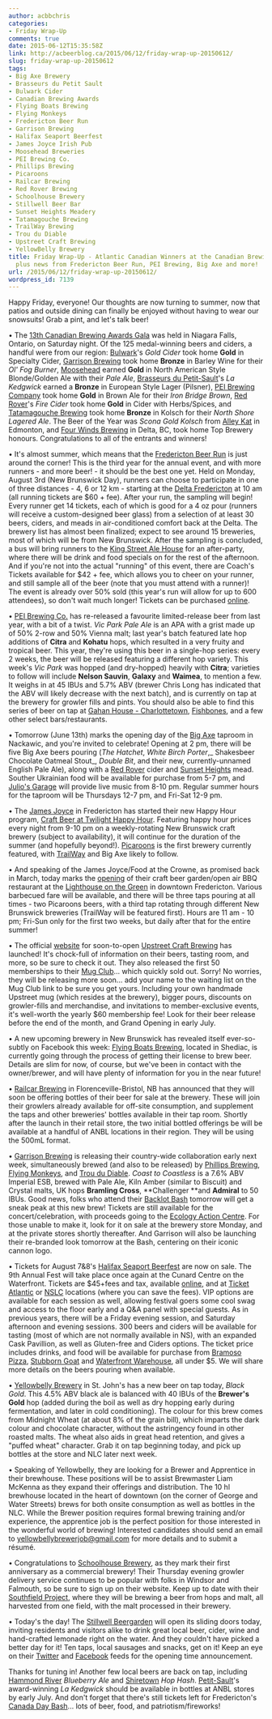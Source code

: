 ```yaml
---
author: acbbchris
categories:
- Friday Wrap-Up
comments: true
date: 2015-06-12T15:35:58Z
link: http://acbeerblog.ca/2015/06/12/friday-wrap-up-20150612/
slug: friday-wrap-up-20150612
tags:
- Big Axe Brewery
- Brasseurs du Petit Sault
- Bulwark Cider
- Canadian Brewing Awards
- Flying Boats Brewing
- Flying Monkeys
- Fredericton Beer Run
- Garrison Brewing
- Halifax Seaport Beerfest
- James Joyce Irish Pub
- Moosehead Breweries
- PEI Brewing Co.
- Phillips Brewing
- Picaroons
- Railcar Brewing
- Red Rover Brewing
- Schoolhouse Brewery
- Stillwell Beer Bar
- Sunset Heights Meadery
- Tatamagouche Brewing
- TrailWay Brewing
- Trou du Diable
- Upstreet Craft Brewing
- YellowBelly Brewery
title: Friday Wrap-Up - Atlantic Canadian Winners at the Canadian Brewing Awards,
  plus news from Fredericton Beer Run, PEI Brewing, Big Axe and more!
url: /2015/06/12/friday-wrap-up-20150612/
wordpress_id: 7139
---
```


Happy Friday, everyone! Our thoughts are now turning to summer, now that patios and outside dining can finally be enjoyed without having to wear our snowsuits! Grab a pint, and let's talk beer!

• The [13th Canadian Brewing Awards Gala](http://www.canadianbrewingawards.com/) was held in Niagara Falls, Ontario, on Saturday night. Of the 125 medal-winning beers and ciders, a handful were from our region: [Bulwark](http://www.bulwarkcider.com/)'s _Gold Cider_ took home **Gold** in Specialty Cider,  [Garrison Brewing](http://www.garrisonbrewing.com/) took home **Bronze** in Barley Wine for their _Ol' Fog Burner_, [Moosehead](http://moosehead.ca/home/) earned **Gold** in North American Style Blonde/Golden Ale with their _Pale Ale_, [Brasseurs du Petit-Sault](http://brasseurspetitsault.com/)'s _La Kedgwick_ earned a **Bronze** in European Style Lager (Pilsner), [PEI Brewing Company](http://peibrewingcompany.com/) took home **Gold** in Brown Ale for their _Iron Bridge Brown_, [Red Rover](http://www.redroverbrew.com/)'s _Fire Cider_ took home **Gold** in Cider with Herbs/Spices, and [Tatamagouche Brewing](http://tatabrew.com/) took home **Bronze** in Kolsch for their _North Shore Lagered Ale_. The Beer of the Year was _Scona Gold Kolsch_ from [Alley Kat](http://www.alleykatbeer.com/) in Edmonton, and [Four Winds Brewing](http://www.fourwindsbrewing.ca/) in Delta, BC, took home Top Brewery honours. Congratulations to all of the entrants and winners!

• It's almost summer, which means that the [Fredericton Beer Run](https://www.facebook.com/FrederictonBeerRun?fref=ts) is just around the corner! This is the third year for the annual event, and with more runners - and more beer! - it should be the best one yet. Held on Monday, August 3rd (New Brunswick Day), runners can choose to participate in one of three distances - 4, 6 or 12 km - starting at the [Delta Fredericton](https://www.deltahotels.com/Hotels/Delta-Fredericton) at 10 am (all running tickets are $60 + fee). After your run, the sampling will begin! Every runner get 14 tickets, each of which is good for a 4 oz pour (runners will receive a custom-designed beer glass) from a selection of at least 30 beers, ciders, and meads in air-conditioned comfort back at the Delta. The brewery list has almost been finalized; expect to see around 15 breweries, most of which will be from New Brunswick. After the sampling is concluded, a bus will bring runners to the [King Street Ale House](http://thekingstreetalehouse.ca/) for an after-party, where there will be drink and food specials on for the rest of the afternoon. And if you're not into the actual "running" of this event, there are Coach's Tickets available for $42 + fee, which allows you to cheer on your runner, and still sample all of the beer (note that you must attend with a runner)! The event is already over 50% sold (this year's run will allow for up to 600 attendees), so don't wait much longer! Tickets can be purchased [online](http://www.eventbrite.ca/e/fredericton-beer-run-2015-tickets-14099759761).

• [PEI Brewing Co.](http://peibrewingcompany.com/) has re-released a favourite limited-release beer from last year, with a bit of a twist. _Vic Park Pale Ale_ is an APA with a grist made up of 50% 2-row and 50% Vienna malt; last year's batch featured late hop additions of **Citra** and **Kohatu** hops, which resulted in a very fruity and tropical beer. This year, they're using this beer in a single-hop series: every 2 weeks, the beer will be released featuring a different hop variety. This week's _Vic Park_ was hopped (and dry-hopped) heavily with **Citra**; varieties to follow will include **Nelson Sauvin**, **Galaxy** and **Waimea**, to mention a few. It weighs in at 45 IBUs and 5.7% ABV (brewer Chris Long has indicated that the ABV will likely decrease with the next batch), and is currently on tap at the brewery for growler fills and pints. You should also be able to find this series of beer on tap at [Gahan House - Charlottetown](http://charlottetown.gahan.ca/), [Fishbones](http://fishbones.ca/), and a few other select bars/restaurants.

• Tomorrow (June 13th) marks the opening day of the [Big Axe](https://www.facebook.com/BigAxeBrewery) taproom in Nackawic, and you're invited to celebrate! Opening at 2 pm, there will be five Big Axe beers pouring (_The Hatchet_, _White Birch Porter_,_ Shakesbeer Chocolate Oatmeal Stout_, _Double Bit_, and their new, currently-unnamed English Pale Ale), along with a [Red Rover](http://www.redroverbrew.com/) cider and [Sunset Heights](https://www.facebook.com/SunsetHeightsMeadery) mead. Souther Ukrainian food will be available for purchase from 5-7 pm, and [Julio's Garage](https://www.facebook.com/JuliosGarageBand?fref=ts) will provide live music from 8-10 pm. Regular summer hours for the taproom will be Thursdays 12-7 pm, and Fri-Sat 12-9 pm.

• The [James Joyce](https://www.facebook.com/FoodatTheCrownDowntown) in Fredericton has started their new Happy Hour program, [Craft Beer at Twilight Happy Hour](https://www.facebook.com/events/468180093343742/). Featuring happy hour prices every night from 9-10 pm on a weekly-rotating New Brunswick craft brewery (subject to availability), it will continue for the duration of the summer (and hopefully beyond!). [Picaroons](https://www.facebook.com/picaroons) is the first brewery currently featured, with [TrailWay](https://www.facebook.com/trailwaybrewing) and Big Axe likely to follow.

• And speaking of the James Joyce/Food at the Crowne, as promised back in March, today marks the [opening](https://www.facebook.com/events/101088066900192/) of their craft beer garden/open air BBQ restaurant at the [Lighthouse on the Green](https://www.facebook.com/FredLighthouse) in downtown Fredericton. Various barbecued fare will be available, and there will be three taps pouring at all times - two Picaroons beers, with a third tap rotating through different New Brunswick breweries (TrailWay will be featured first). Hours are 11 am - 10 pm; Fri-Sun only for the first two weeks, but daily after that for the entire summer!

• The official [website](http://upstreetcraftbrewing.com/) for soon-to-open [Upstreet Craft Brewing](http://upstreetcraftbrewing.com) has launched! It's chock-full of information on their beers, tasting room, and more, so be sure to check it out. They also released the first 50 memberships to their [Mug Club](http://www.upstreetcraftbrewing.com/#!mugclub/c70a)... which quickly sold out. Sorry! No worries, they will be releasing more soon... add your name to the waiting list on the Mug Club link to be sure you get yours. Including your own handmade Upstreet mug (which resides at the brewery), bigger pours, discounts on growler-fills and merchandise, and invitations to member-exclusive events, it's well-worth the yearly $60 membership fee! Look for their beer release before the end of the month, and Grand Opening in early July.

• A new upcoming brewery in New Brunswick has revealed itself ever-so-subtly on Facebook this week: [Flying Boats Brewing](https://www.facebook.com/pages/Flying-Boats-Brewing/1580598582194710), located in Shediac, is currently going through the process of getting their license to brew beer. Details are slim for now, of course, but we've been in contact with the owner/brewer, and will have plenty of information for you in the near future!

• [Railcar Brewing](http://railcarbrewing.com/) in Florenceville-Bristol, NB has announced that they will soon be offering bottles of their beer for sale at the brewery. These will join their growlers already available for off-site consumption, and supplement the taps and other breweries' bottles available in their tap room. Shortly after the launch in their retail store, the two initial bottled offerings be will be available at a handful of ANBL locations in their region. They will be using the 500mL format.

• [Garrison Brewing](http://www.garrisonbrewing.com/) is releasing their country-wide collaboration early next week, simultaneously brewed (and also to be released) by [Phillips Brewing](https://phillipsbeer.com/home), [Flying Monkeys](http://www.theflyingmonkeys.ca/), and [Trou du Diable](http://troududiable.com/). _Coast to Coastless_ is a 7.6% ABV Imperial ESB, brewed with Pale Ale, Kiln Amber (similar to Biscuit) and Crystal malts, UK hops **Bramling Cross**, **Challenger **and **Admiral** to 50 IBUs. Good news, folks who attend their [Backlot Bash](http://halifax.strangertickets.com/events/23919556/the-backlot-bash) tomorrow will get a sneak peak at this new brew! Tickets are still available for the concert/celebration, with proceeds going to the [Ecology Action Centre](https://www.ecologyaction.ca/). For those unable to make it, look for it on sale at the brewery store Monday, and at the private stores shortly thereafter. And Garrison will also be launching their re-branded look tomorrow at the Bash, centering on their iconic cannon logo.

• Tickets for August 7&8's [Halifax Seaport Beerfest](http://seaportbeerfest.com/) are now on sale. The 9th Annual Fest will take place once again at the Cunard Centre on the Waterfront. Tickets are $45+fees and tax, available [online](http://seaportbeerfest.com/tickets), and at [Ticket Atlantic](http://www.ticketatlantic.com/en/home/events/halifaxseaportbeerfest/info.aspx) or [NSLC](http://www.mynslc.com/) locations (where you can save the fees). VIP options are available for each session as well, allowing festival goers some cool swag and access to the floor early and a Q&A panel with special guests. As in previous years, there will be a Friday evening session, and Saturday afternoon and evening sessions. 300 beers and ciders will be available for tasting (most of which are not normally available in NS), with an expanded Cask Pavillion, as well as Gluten-free and Ciders options. The ticket price includes drinks, and food will be available for purchase from [Bramoso Pizza](http://www.bramoso.com/), [Stubborn Goat](http://www.stubborngoat.ca/halifax/) and [Waterfront Warehouse](http://www.waterfrontwarehouse.ca/), all under $5. We will share more details on the beers pouring when available.

• [Yellowbelly Brewery](http://www.yellowbellybrewery.com/) in St. John's has a new beer on tap today, _Black Gold_. This 4.5% ABV black ale is balanced with 40 IBUs of the **Brewer's Gold** hop (added during the boil as well as dry hopping early during fermentation, and later in cold conditioning). The colour for this brew comes from Midnight Wheat (at about 8% of the grain bill), which imparts the dark colour and chocolate character, without the astringency found in other roasted malts. The wheat also aids in great head retention, and gives a "puffed wheat" character. Grab it on tap beginning today, and pick up bottles at the store and NLC later next week.

• Speaking of Yellowbelly, they are looking for a Brewer and Apprentice in their brewhouse. These positions will be to assist Brewmaster Liam McKenna as they expand their offerings and distribution. The 10 hl brewhouse located in the heart of downtown (on the corner of George and Water Streets) brews for both onsite consumption as well as bottles in the NLC. While the Brewer position requires formal brewing training and/or experience, the apprentice job is the perfect position for those interested in the wonderful world of brewing! Interested candidates should send an email to [yellowbellybrewerjob@gmail.com](mailto:yellowbellybrewerjob@gmail.com) for more details and to submit a résumé.







• Congratulations to [Schoolhouse Brewery](http://www.schoolhousebrewery.ca/), as they mark their first anniversary as a commercial brewery! Their Thursday evening growler delivery service continues to be popular with folks in Windsor and Falmouth, so be sure to sign up on their website. Keep up to date with their [Southfield Project](https://www.facebook.com/SouthfieldProject), where they will be brewing a beer from hops and malt, all harvested from one field, with the malt processed in their brewery.







• Today's the day! The [Stillwell Beergarden](http://www.barstillwell.com/) will open its sliding doors today, inviting residents and visitors alike to drink great local beer, cider, wine and hand-crafted lemonade right on the water. And they couldn't have picked a better day for it! Ten taps, local sausages and snacks, get on it! Keep an eye on their [Twitter](https://twitter.com/BarStillwell) and [Facebook](https://facebook.com/BarStillwell) feeds for the opening time announcement.

Thanks for tuning in! Another few local beers are back on tap, including [Hammond River](https://www.facebook.com/hammondriverbrewery) _Blueberry Ale_ and [Shiretown](http://www.shiretownbeer.com/) _Hop Hash_. [Petit-Sault](http://brasseurspetitsault.com/)'s award-winning _La Kedgwick_ should be available in bottles at ANBL stores by early July. And don't forget that there's still tickets left for Fredericton's [Canada Day Bash](https://www.eventbrite.ca/e/canada-day-bash-tickets-17100311492)... lots of beer, food, and patriotism/fireworks!

